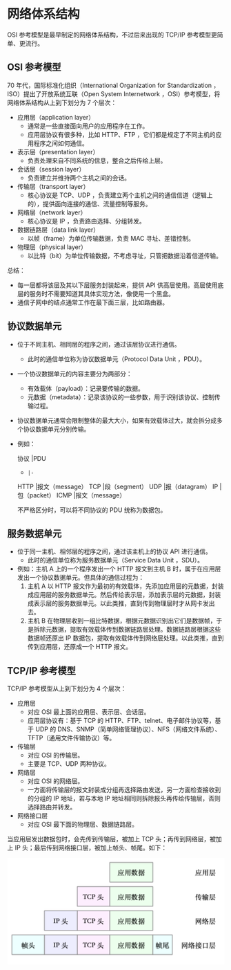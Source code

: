 # 网络体系结构

OSI 参考模型是最早制定的网络体系结构，不过后来出现的 TCP/IP 参考模型更简单、更流行。

## OSI 参考模型

70 年代，国际标准化组织（International Organization for Standardization ，ISO）提出了开放系统互联（Open System Internetwork ，OSI）参考模型，将网络体系结构从上到下划分为 7 个层次：
- 应用层（application layer）
  - 通常是一些直接面向用户的应用程序在工作。
  - 应用层协议有很多种，比如 HTTP、FTP ，它们都是规定了不同主机的应用程序之间如何通信。
- 表示层（presentation layer）
  - 负责处理来自不同系统的信息，整合之后传给上层。
- 会话层（session layer）
  - 负责建立并维持两个主机之间的会话。
- 传输层（transport layer）
  - 核心协议是 TCP、UDP ，负责建立两个主机之间的通信信道（逻辑上的），提供面向连接的通信、流量控制等服务。
- 网络层（network layer）
  - 核心协议是 IP ，负责路由选择、分组转发。
- 数据链路层（data link layer）
  - 以帧（frame）为单位传输数据，负责 MAC 寻址、差错控制。
- 物理层（physical layer）
  - 以比特（bit）为单位传输数据，不考虑寻址，只管把数据沿着信道传输。

总结：
- 每一层都将该层及其以下层服务封装起来，提供 API 供高层使用。高层使用底层的服务时不需要知道其具体实现方法，像使用一个黑盒。
- 通信子网中的结点通常工作在最下面三层，比如路由器。

## 协议数据单元

- 位于不同主机、相同层的程序之间，通过该层协议进行通信。
  - 此时的通信单位称为协议数据单元（Protocol Data Unit ，PDU）。
- 一个协议数据单元的内容主要分为两部分：
    - 有效载体（payload）：记录要传输的数据。
    - 元数据（metadata）：记录该协议的一些参数，用于识别该协议、控制传输过程。
- 协议数据单元通常会限制整体的最大大小，如果有效载体过大，就会拆分成多个协议数据单元分别传输。
- 例如：

  协议  |PDU
  -     |-
  HTTP  |报文（message）
  TCP   |段（segment）
  UDP   |报（datagram）
  IP    |包（packet）
  ICMP  |报文（message）

  不严格区分时，可以将不同协议的 PDU 统称为数据包。

## 服务数据单元

- 位于同一主机、相邻层的程序之间，通过该主机上的协议 API 进行通信。
  - 此时的通信单位称为服务数据单元（Service Data Unit ，SDU）。
- 例如：主机 A 上的一个程序发出一个 HTTP 报文到主机 B 时，属于在应用层发出一个协议数据单元。但具体的通信过程为：
  1. 主机 A 以 HTTP 报文作为最初的有效载体，先添加应用层的元数据，封装成应用层的服务数据单元。然后传给表示层，添加表示层的元数据，封装成表示层的服务数据单元。以此类推，直到传到物理层时才从网卡发出去。
  2. 主机 B 在物理层收到一组比特数据，根据元数据识别出它们是数据帧，于是拆除元数据，提取有效载体传到数据链路层处理。数据链路层根据这些数据帧还原出 IP 数据包，提取有效载体传到网络层处理。以此类推，直到传到应用层，还原成一个 HTTP 报文。

## TCP/IP 参考模型

TCP/IP 参考模型从上到下划分为 4 个层次：
- 应用层
  - 对应 OSI 最上面的应用层、表示层、会话层。
  - 应用层协议有：基于 TCP 的 HTTP、FTP、telnet、电子邮件协议等，基于 UDP 的 DNS、SNMP（简单网络管理协议）、NFS（网络文件系统）、TFTP（通用文件传输协议）等。
- 传输层
  - 对应 OSI 的传输层。
  - 主要是 TCP、UDP 两种协议。
- 网络层
  - 对应 OSI 的网络层。
  - 一方面将传输层的报文封装成分组再选择路由发送，另一方面检查接收到的分组的 IP 地址，若与本地 IP 地址相同则拆除报头再传给传输层，否则选择路由并转发。
- 网络接口层
  - 对应 OSI 最下面的物理层、数据链路层。

当应用层发出数据包时，会先传到传输层，被加上 TCP 头；再传到网络层，被加上 IP 头；最后传到网络接口层，被加上帧头、帧尾。如下：

![](./tcpip.png)
